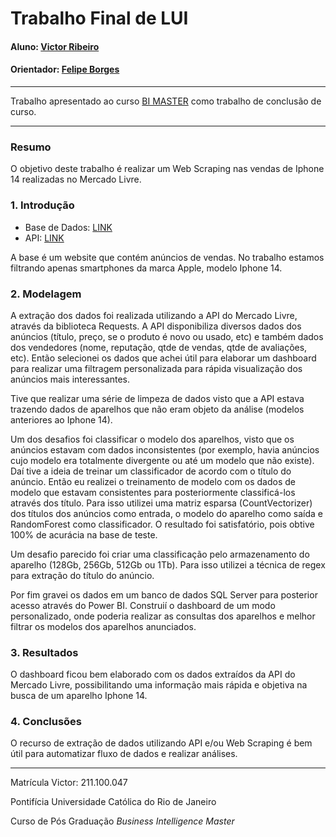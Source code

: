 <!-- antes de enviar a versão final, solicitamos que todos os comentários, colocados para orientação ao aluno, sejam removidos do arquivo -->
# Trabalho Final de LUI

#### Aluno: [Victor Ribeiro](https://github.com/victorgrrtj)
#### Orientador: [Felipe Borges](https://github.com/link_do_github)

---

Trabalho apresentado ao curso [BI MASTER](https://ica.puc-rio.ai/bi-master) como trabalho de conclusão de curso.

---

### Resumo

<!-- trocar o texto abaixo pelo resumo do trabalho, em português -->

O objetivo deste trabalho é realizar um Web Scraping nas vendas de Iphone 14 realizadas no Mercado Livre.

### 1. Introdução

- Base de Dados: [LINK](https://lista.mercadolivre.com.br/iphone-14#D[A:iphone%2014])
- API: [LINK](https://api.mercadolibre.com/sites/MLB/search?q=Iphone%2014&offset=0)

A base é um website que contém anúncios de vendas. No trabalho estamos filtrando apenas smartphones da marca Apple, modelo Iphone 14.

### 2. Modelagem

A extração dos dados foi realizada utilizando a API do Mercado Livre, através da biblioteca Requests. A API disponibiliza diversos dados dos anúncios (título, preço, se o produto é novo ou usado, etc) e também dados dos vendedores (nome, reputação, qtde de vendas, qtde de avaliações, etc). Então selecionei os dados que achei útil para elaborar um dashboard para realizar uma filtragem personalizada para rápida visualização dos anúncios mais interessantes. 

Tive que realizar uma série de limpeza de dados visto que a API estava trazendo dados de aparelhos que não eram objeto da análise (modelos anteriores ao Iphone 14).

Um dos desafios foi classificar o modelo dos aparelhos, visto que os anúncios estavam com dados inconsistentes (por exemplo, havia anúncios cujo modelo era totalmente divergente ou até um modelo que não existe). Daí tive a ideia de treinar um classificador de acordo com o título do anúncio. Então eu realizei o treinamento de modelo com os dados de modelo que estavam consistentes para posteriormente classificá-los através dos título. Para isso utilizei uma matriz esparsa (CountVectorizer) dos títulos dos anúncios como entrada, o modelo do aparelho como saída e RandomForest como classificador. O resultado foi satisfatório, pois obtive 100% de acurácia na base de teste.

Um desafio parecido foi criar uma classificação pelo armazenamento do aparelho (128Gb, 256Gb, 512Gb ou 1Tb). Para isso utilizei a técnica de regex para extração do título do anúncio.

Por fim gravei os dados em um banco de dados SQL Server para posterior acesso através do Power BI. Construií o dashboard de um modo personalizado, onde poderia realizar as consultas dos aparelhos e melhor filtrar os modelos dos aparelhos anunciados.

### 3. Resultados

O dashboard ficou bem elaborado com os dados extraídos da API do Mercado Livre, possibilitando uma informação mais rápida e objetiva na busca de um aparelho Iphone 14.

### 4. Conclusões

O recurso de extração de dados utilizando API e/ou Web Scraping é bem útil para automatizar fluxo de dados e realizar análises. 

---

Matrícula Victor: 211.100.047

Pontifícia Universidade Católica do Rio de Janeiro

Curso de Pós Graduação *Business Intelligence Master*
